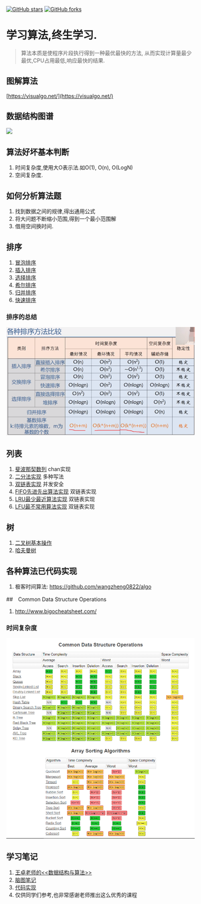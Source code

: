 [![GitHub stars](https://img.shields.io/github/stars/yezihack/algo?style=flat-square)](https://github.com/yezihack/algo/stargazers)
[![GitHub forks](https://img.shields.io/github/forks/yezihack/algo)](https://github.com/yezihack/algo/network)

# 学习算法,终生学习.
> 算法本质是使程序片段执行得到一种最优最快的方法,
从而实现计算量最少最优,CPU占用最低,响应最快的结果.

## 图解算法
[https://visualgo.net/](https://visualgo.net/)

## 数据结构图谱
![](https://mubu.com/document_image/b0d5dd17-e131-4de9-9149-0c752e4c76c7-2746950.jpg)

## 算法好坏基本判断
1. 时间复杂度,使用大O表示法.如O(1), O(n), O(LogN)
1. 空间复杂度.

## 如何分析算法题
1. 找到数据之间的规律,得出通用公式
1. 将大问题不断缩小范围,得到一个最小范围解
1. 借用空间换时间.

## 排序
1. [冒泡排序](16.排序算法/03.冒泡排序.go)
1. [插入排序](16.排序算法/01.插入排序.go)
1. [选择排序](16.排序算法/05.简单选择排序.go)
1. [希尔排序](16.排序算法/02.希尔排序.go)
1. [归并排序](16.排序算法/08.归并排序.go)
1. [快速排序](16.排序算法/04.快速排序.go)

### 排序的总结
![](assets/sort.jpg)

## 列表
1. [斐波那契数列](fibonacci/main.go) chan实现
1. [二分法实现](dichotomy/demo.go) 多种写法
1. [双链表实现](DoubleLinedList/README.md) 并发安全
1. [FIFO先进先出算法实现](Cache/README.md) 双链表实现
1. [LRU最少最近算法实现](Cache/README.md) 双链表实现
1. [LFU最不常用算法实现](Cache/README.md) 双链表实现

## 树
1. [二叉树基本操作](tree/README.md#实现二叉树的基本操作)
1. [哈夫曼树](tree/README.md#哈夫曼树实现)

## 各种算法已代码实现
1. 极客时间算法: https://github.com/wangzheng0822/algo

##　Common Data Structure Operations
1. http://www.bigocheatsheet.com/

### 时间复杂度
![](assets/Oalgo.png)




## 学习笔记
1. [王卓老师的<<数据结构与算法>>](https://www.bilibili.com/read/cv3285768)
1. [脑图笔记](https://mubu.com/doc/75lsJgfMh6C) 
1. [代码实现](https://github.com/yezihack/algo)
3. 仅供同学们参考,也非常感谢老师推出这么优秀的课程